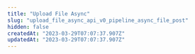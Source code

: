 ```yaml
---
title: "Upload File Async"
slug: "upload_file_async_api_v0_pipeline_async_file_post"
hidden: false
createdAt: "2023-03-29T07:07:37.907Z"
updatedAt: "2023-03-29T07:07:37.907Z"
---
```

